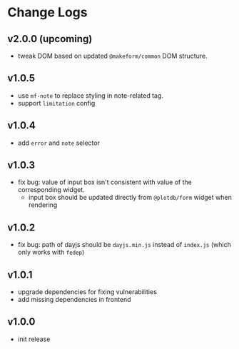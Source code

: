 # Change Logs

## v2.0.0 (upcoming)

 - tweak DOM based on updated `@makeform/common` DOM structure.


## v1.0.5

 - use `mf-note` to replace styling in note-related tag.
 - support `limitation` config


## v1.0.4

 - add `error` and `note` selector


## v1.0.3

 - fix bug: value of input box isn't consistent with value of the corresponding widget.
   - input box should be updated directly from `@plotdb/form` widget when rendering 


## v1.0.2

 - fix bug: path of dayjs should be `dayjs.min.js` instead of `index.js` (which only works with `fedep`)


## v1.0.1

 - upgrade dependencies for fixing vulnerabilities
 - add missing dependencies in frontend

 
## v1.0.0

 - init release

